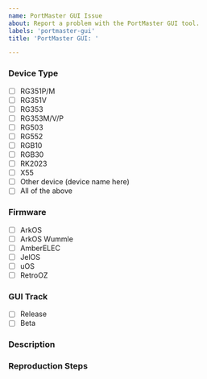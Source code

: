```yaml
---
name: PortMaster GUI Issue
about: Report a problem with the PortMaster GUI tool.
labels: 'portmaster-gui'
title: 'PortMaster GUI: '

---
```


### Device Type
<!--
The device(s) you were using when you encountered the problem. Check all that apply or if the problem occurs on all devices, check "all of the above".
-->
* [ ] RG351P/M
* [ ] RG351V
* [ ] RG353
* [ ] RG353M/V/P
* [ ] RG503
* [ ] RG552
* [ ] RGB10
* [ ] RGB30
* [ ] RK2023
* [ ] X55
* [ ] Other device (device name here)
* [ ] All of the above

### Firmware
<!--
The firmware you were using when you encountered the problem. If known, add version info.
-->
* [ ] ArkOS
* [ ] ArkOS Wummle
* [ ] AmberELEC
* [ ] JelOS
* [ ] uOS
* [ ] RetroOZ

### GUI Track
* [ ] Release
* [ ] Beta

### Description
<!--
Describe the problem you encountered.
-->

### Reproduction Steps
<!--
List steps to reproduce the problem.
-->
